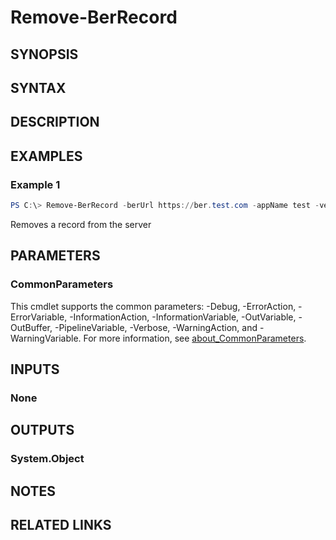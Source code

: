 <!-- #include "./common/header.md" -->

# Remove-BerRecord

## SYNOPSIS
<!-- #include "./Synopsis/Remove-BerRecord.txt" -->

## SYNTAX

## DESCRIPTION
<!-- #include "./Synopsis/Remove-BerRecord.txt" -->

## EXAMPLES

### Example 1

```powershell
PS C:\> Remove-BerRecord -berUrl https://ber.test.com -appName test -version 1.0 -dataType api -Force
```

Removes a record from the server

## PARAMETERS

<!-- #include "./params/berUrl.txt" -->

<!-- #include "./params/clientId.txt" -->

<!-- #include "./params/functionKey.txt" -->

<!-- #include "./params/appName.txt" -->

<!-- #include "./params/dataType.txt" -->

<!-- #include "./params/version.txt" -->

### CommonParameters

This cmdlet supports the common parameters: -Debug, -ErrorAction, -ErrorVariable, -InformationAction, -InformationVariable, -OutVariable, -OutBuffer, -PipelineVariable, -Verbose, -WarningAction, and -WarningVariable.
For more information, see [about_CommonParameters](http://go.microsoft.com/fwlink/?LinkID=113216).

## INPUTS

### None

## OUTPUTS

### System.Object

## NOTES

## RELATED LINKS
